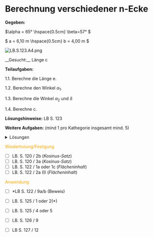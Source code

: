<!--
author: Christian Golnik

language: de

@style
.lia-effect__circle {
    display: none !important;
}

@media (min-width: 600px) {
    .newspaper {
        column-count: 2;
        column-gap: 40px;
        column-rule: 1px solid lightblue;
    }
}

h1, h2, h3, h4, h5, h6 {
  column-span: all;
}

.cb {
    break-before: column;
}
@end

mode: Presentation

@onload
window.LIA.settings.font_size = 2
@end

-->

# Berechnung verschiedener n-Ecke

<section class="newspaper">

__Gegeben:__

$\alpha = 65° \hspace{0.5cm} \beta=57° $

$ a = 6,10 m \hspace{0.5cm} b = 4,00 m $

![LB.S.123.A4.png](https://diversewolken.ddns.net/nextcloud/index.php/s/a9T95TCgBDyqoEk/download)<!-- style="width: 80%" -->

<p class="cb"> __Gesucht:__ Länge c </p>

__Teilaufgaben:__

 1.1. Berechne die Länge e.

 1.2. Berechne den Winkel $\alpha_1$.

 1.3. Berechne die Winkel $\alpha_2$ und $\delta$

 1.4. Berechne c.

__Lösungshinweise:__ LB S. 123

__Weitere Aufgaben:__ (mind 1 pro Kathegorie insgesamt mind. 5)

 <details>
    <summary> Lösungen </summary>
      https://ogy.de/10bDreieck1   

      [qr-code](https://diversewolken.ddns.net/nextcloud/index.php/s/2of3Qc6BEJiW94y/download)
 </details>

<span style="color:orange">Wiederholung/Festigung</span>

 - [ ] LB. S. 120 / 2b (_Kosinus-Satz_)
 - [ ] LB. S. 120 / 3a (_Kosinus-Satz_)
 - [ ] LB. S. 122 / 1a oder 1c (_Flächeninhalt_)
 - [ ] LB. S. 122 / 2a (I)  (_Flächeninhalt_)

 <span style="color:orange">Anwendung</span>

 - [ ] *LB S. 122 / 9a/b (Beweis)
 - [ ] LB. S. 125 / 1 oder 2(*)
 - [ ] LB. S. 125 / 4 oder 5
 - [ ] LB. S. 126 / 9
 - [ ] LB S. 127 / 12



</section>